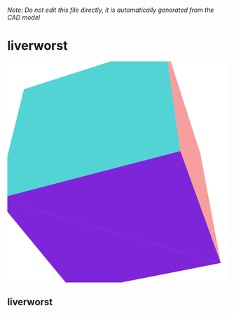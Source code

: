 ###### Note: Do not edit this file directly, it is automatically generated from the CAD model

# liverworst

![](/project.svg)

## liverworst


